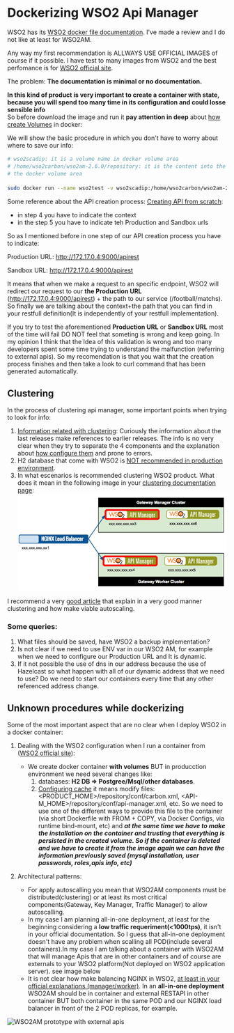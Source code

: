 
# Dockerizing WSO2 Api Manager #

WSO2 has its [WSO2 docker file documentation](https://docs.wso2.com/display/DF120/WSO2+Dockerfiles+Documentation). I've made a review and I do not like at least for WSO2AM.

Any way my first recommendation is ALLWAYS USE OFFICIAL IMAGES of course if it possible. I have test to many images from WSO2 
and the best perfomance is for [WSO2 official site](https://hub.docker.com/u/wso2/).

The problem: **The documentation is minimal or no documentation.**

**In this kind of product is very important to create a container with state, because you will spend too many time in its configuration and could losse sensible info**  
So before download the image and run it **pay attention in deep** about [how create Volumes](https://docs.docker.com/storage/) in docker:

We will show the basic procedure in which you don't have to worry about where to save our info:

```sh
# wso2scadip: it is a volume name in docker volume area
# /home/wso2carbon/wso2am-2.6.0/repository: it is the content into the container that we want to store in 
# the docker volume area

sudo docker run --name wso2test -v wso2scadip:/home/wso2carbon/wso2am-2.6.0/repository wso2/wso2am:2.6.0
```

Some reference about the API creation process:
[Creating API from scratch](https://docs.wso2.com/display/AM260/Quick+Start+Guide#QuickStartGuide-CreatinganAPIfromscratch):
- in step 4 you have to indicate the context 
- in the step 5 you have to indicate teh Production and Sandbox urls

So as I mentioned before in one step of our API creation process you have to indicate:

  Production URL: http://172.17.0.4:9000/apirest 
  
  Sandbox URL: http://172.17.0.4:9000/apirest

It means that when we make a request to an specific endpoint, WSO2 will redirect our request to our  **the Production URL** (http://172.17.0.4:9000/apirest) + the path to our service (/football/matchs). So finally we are talking about the context+the path that you can find in your restfull definition(It is independently of your restfull implementation).

If you try to test the aforementioned **Production URL** or **Sandbox URL** most of the time will fail DO NOT feel that someting is wrong and keep going. In my opinion I think that the Idea of this validation is wrong and too many developers spent some time trying to understand the malfunction (referring to external apis). So my recomendation is that you wait that the creation process finishes and then take a look to curl command that has been generated automatically.

## Clustering ##
In the process of clustering api manager, some important points when trying to look for info:

1. [Information related with clustering](https://docs.wso2.com/display/CLUSTER44x/Overview): Curiously the information about the last releases make references to earlier releases. The info is no very clear when they try to separate the 4 components and the explanation about [how configure them](https://docs.wso2.com/display/CLUSTER420/Clustering+API+Manager) and prone to errors.
2. H2 database that come with WSO2 is [NOT recommended in production environment](https://docs.wso2.com/display/CLUSTER44x/Setting+up+the+Database). 
3. In what escenarios is recommended clustering WSO2 product. What does it mean in the following image in your [clustering documentation page](https://docs.wso2.com/display/CLUSTER44x/Clustering+the+Gateway):
   ![Load balancer api gateway](NGINXBalancer.png)

I recommend a very [good article](https://dzone.com/articles/understanding-wso2-api-manager-deployment-patterns-1) that explain in a very good manner clustering and how make viable autoscaling. 

### Some queries: ###

1. What files should be saved, have WSO2 a backup implementation?
2. Is not clear if we need to use ENV var in our WSO2 AM, for example when we need to configure our Production URL and It is dynamic.
4. If it not possible the use of dns in our address because the use of Hazelcast so what happen with all of our dynamic address that we need to use? Do we need to start our containers every time that any other referenced address change. 

## Unknown procedures while dockerizing ##

Some of the most important aspect that are no clear when I deploy WSO2 in a docker container:

1. Dealing with the WSO2 configuration when I run a container from ([WSO2 official site](https://hub.docker.com/u/wso2/)):

   - We create docker container **with volumes** BUT in producction environment we need several changes like:
       1. databases: **H2 DB => Postgree/Msql/other databases**. 
       2. [Configuring cache](https://docs.wso2.com/display/AM260/Configuring+Caching) it means modify files: <PRODUCT_HOME>/repository/conf/carbon.xml, <API-M_HOME>/repository/conf/api-manager.xml, etc. 
       So we need to use one of the different ways to provide this file to the container (via short Dockerfile with FROM + COPY, via Docker Configs, via runtime bind-mount, etc) and ***at the same time we have to make the installation on the container and  trusting that everything is persisted in the created volume. So if the container is deleted and we have to create it from the image again  we can have the information previously saved (mysql installation, user passwords, roles,apis info, etc)***
     
2. Architectural patterns: 
   - For apply autoscalling you mean that WSO2AM components must be distributed(clustering) or at least its most critical components(Gateway, Key Manager, Traffic Manager) to allow autoscalling.
   - In my case I am planning all-in-one deployment, at least for the beginning considering a **low traffic requeriment(<1000tps)**, it isn't in your official documentation. So I guess that all-in-one deployment doesn't have any problem when scalling all POD(include several containers).In my case I am talking about a container with WSO2AM that will manage Apis that are in other containers and of course are externals to your WSO2 platform(Not deployed on WSO2 application server). see image below 
   - It is not clear how make balancing NGINX in WSO2, [at least in your official explanations (manager/worker)](https://docs.wso2.com/display/CLUSTER44x/Clustering+the+Gateway). In an **all-in-one deployment** WSO2AM should be in container and external RESTAPI in other container BUT both container in the same POD and our NGINX load balancer in front of the 2 POD replicas, for example.

![WSO2AM prototype with external apis]()
